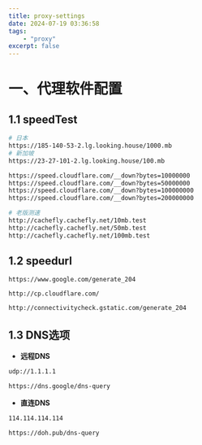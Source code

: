 ```yaml
---
title: proxy-settings
date: 2024-07-19 03:36:58
tags:
    - "proxy"
excerpt: false
---
```



# 一、代理软件配置

## 1.1 speedTest

```bash
# 日本
https://185-140-53-2.lg.looking.house/1000.mb
# 新加坡
https://23-27-101-2.lg.looking.house/100.mb

https://speed.cloudflare.com/__down?bytes=10000000
https://speed.cloudflare.com/__down?bytes=50000000
https://speed.cloudflare.com/__down?bytes=100000000
https://speed.cloudflare.com/__down?bytes=200000000

# 老版测速
http://cachefly.cachefly.net/10mb.test
http://cachefly.cachefly.net/50mb.test
http://cachefly.cachefly.net/100mb.test
```

## 1.2 speedurl

```
https://www.google.com/generate_204

http://cp.cloudflare.com/

http://connectivitycheck.gstatic.com/generate_204
```

## 1.3 DNS选项

- **远程DNS**

```bash
udp://1.1.1.1

https://dns.google/dns-query
```

- **直连DNS**

```bash
114.114.114.114

https://doh.pub/dns-query
```
